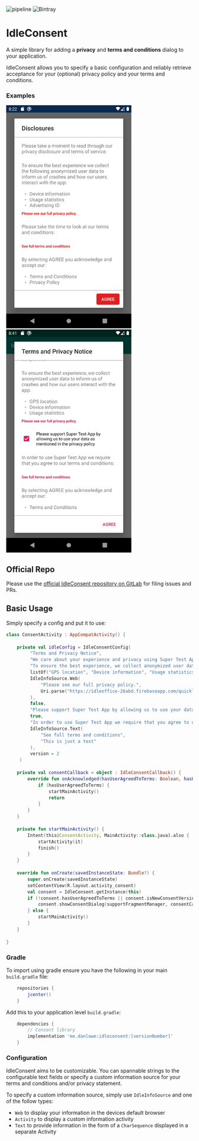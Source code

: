 ![pipeline](https://gitlab.com/dan-0/idleconsent/badges/master/build.svg?sanitize=true)
![Bintray](https://img.shields.io/bintray/v/idleoffice/IdleConsent/idleconsent.svg)


# IdleConsent
A simple library for adding a **privacy** and **terms and conditions** dialog
to your application.

IdleConsent allows you to specify a basic configuration and reliably retrieve acceptance for your 
(optional) privacy policy and your terms and conditions.

### Examples

<div>
<img height="600" src="/graphics/example.png" alt="Example 1"/>
<img height="600" src="/graphics/example2.png" alt="Example 2"/>
</div>

## Official Repo
Please use the [official IdleConsent repository on GitLab](https://gitlab.com/dan-0/idleconsent/)
for filing issues and PRs.

## Basic Usage

Simply specify a config and put it to use:

```kotlin
class ConsentActivity : AppCompatActivity() {

    private val idleConfig = IdleConsentConfig(
         "Terms and Privacy Notice",
         "We care about your experience and privacy using Super Test App. Please take a moment to read through and acknowledge our policies",
         "To ensure the best experience, we collect anonymized user data to inform us of crashes and how our users interact with the app.",
         listOf("GPS location", "Device information", "Usage statistics"),
         IdleInfoSource.Web(
             "Please see our full privacy policy.",
             Uri.parse("https://idleoffice-26abd.firebaseapp.com/quicklink/privacy_policy.html")
         ),
         false,
         "Please support Super Test App by allowing us to use your data as mentioned in the privacy policy",
         true,
         "In order to use Super Test App we require that you agree to our terms and conditions:",
         IdleInfoSource.Text(
             "See full terms and conditions",
             "This is just a test"
         ),
         version = 2
     )

    private val consentCallback = object : IdleConsentCallback() {
        override fun onAcknowledged(hasUserAgreedToTerms: Boolean, hasUserAgreedToPrivacy: Boolean) {
            if (hasUserAgreedToTerms) {
                startMainActivity()
                return
            }
        }
    }

    private fun startMainActivity() {
        Intent(this@ConsentActivity, MainActivity::class.java).also {
            startActivity(it)
            finish()
        }
    }

    override fun onCreate(savedInstanceState: Bundle?) {
        super.onCreate(savedInstanceState)
        setContentView(R.layout.activity_consent)
        val consent = IdleConsent.getInstance(this)
        if (!consent.hasUserAgreedToTerms || consent.isNewConsentVersion(2)) {
            consent.showConsentDialog(supportFragmentManager, consentCallback, idleConfig)
        } else {
            startMainActivity()
        }
    }

}
```

### Gradle
To import using gradle ensure you have the following in your main `build.gradle` file:
```groovy
    repositories {
        jcenter()
    }
```

Add this to your application level `build.gradle`:
```groovy
    dependencies {
        // Consent library
        implementation 'me.danlowe:idleconsent:[versionNumber]'
    }
```

### Configuration

IdleConsent aims to be customizable. You can spannable strings to the configurable text fields or specify a custom
information source for your terms and conditions and/or privacy statement.

To specify a custom information source, simply use `IdleInfoSource` and one of the follow types:
* `Web` to display your information in the devices default browser
* `Activity` to display a custom information activity
* `Text` to provide information in the form of a `CharSequence` displayed in a separate Activity